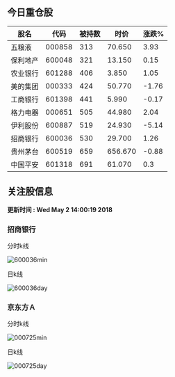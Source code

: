 
## 今日重仓股 

|股名|代码|被持数|时价|涨跌%|
|---|---|---|---|---|
|五粮液|000858|313|70.650|3.93|
|保利地产|600048|321|13.150|0.15|
|农业银行|601288|406|3.850|1.05|
|美的集团|000333|424|50.770|-1.76|
|工商银行|601398|441|5.990|-0.17|
|格力电器|000651|505|44.980|2.04|
|伊利股份|600887|519|24.930|-5.14|
|招商银行|600036|530|29.700|1.26|
|贵州茅台|600519|659|656.670|-0.88|
|中国平安|601318|691|61.070|0.3|

## 关注股信息
**更新时间 : Wed May  2 14:00:19 2018**
### 招商银行 
分时k线

![600036min](http://image.sinajs.cn/newchart/min/n/sh600036.gif)

日k线

![600036day](http://image.sinajs.cn/newchart/daily/n/sh600036.gif)

### 京东方Ａ 
分时k线

![000725min](http://image.sinajs.cn/newchart/min/n/sz000725.gif)

日k线

![000725day](http://image.sinajs.cn/newchart/daily/n/sz000725.gif)
